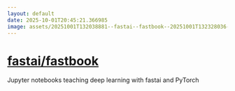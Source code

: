 ```yaml
---
layout: default
date: 2025-10-01T20:45:21.366985
image: assets/20251001T132038881--fastai--fastbook--20251001T132328036--cropped.png
---
```


# [fastai/fastbook](https://github.com/fastai/fastbook)

Jupyter notebooks teaching deep learning with fastai and PyTorch
